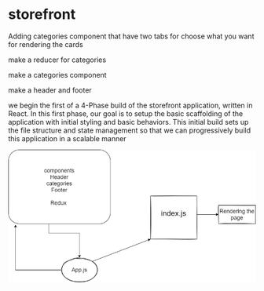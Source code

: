 # storefront
Adding categories component that have two tabs for choose what you want for rendering the cards 

make a reducer for categories 

make a categories component 

make a header and footer



we begin the first of a 4-Phase build of the storefront application, written in React. In this first phase, our goal is to setup the basic scaffolding of the application with initial styling and basic behaviors. This initial build sets up the file structure and state management so that we can progressively build this application in a scalable manner



![dd](./lab36.png)